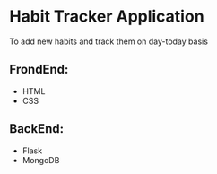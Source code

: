 # Habit Tracker Application
To add new habits and track them on day-today basis 

## FrondEnd:
 - HTML
 - CSS
 
## BackEnd:
 - Flask
 - MongoDB
